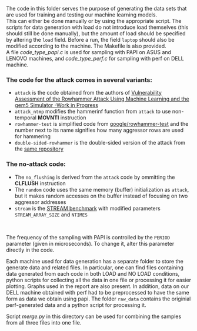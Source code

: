 The code in this folder serves the purpose of generating the data sets that are used for training and testing our machine learning models.<br>
This can either be done manually or by using the appropriate script. The scripts for data generation with load do not introduce load themselves (this should still be done manually), 
but the amount of load should be specified by altering the `load` field. Before a run, the field `laptop` should also be modified according to the machine.
The Makefile is also provided. <br>
A file *code_type_papi.c* is used for sampling with PAPI on ASUS and LENOVO machines, and *code_type_perf.c* for sampling with perf on DELL machine.<br>
### The code for the attack comes in several variants:
  - `attack` is the code obtained from the authors of [Vulnerability Assessment
of the Rowhammer Attack Using Machine Learning and the gem5 Simulator -Work in Progress](https://hal.umontpellier.fr/hal-03196090)
  - `attack_ntmp` modifies the hammerinf function from `attack` to use non-temporal **MOVNTI** instruction 
  - `rowhammer-test` is simplified code from [google/rowhammer-test](https://github.com/google/rowhammer-test) and the number next to its name signifies how many aggressor rows are used for hammering
  - `double-sided-rowhammer` is the double-sided version of the attack from the [same repository](https://github.com/google/rowhammer-test)

### The no-attack code:
  - The `no_flushing` is derived from the `attack` code by ommitting the **CLFLUSH** instruction
  - The `random` code uses the same memory (buffer) initialization as `attack`, but it makes random accesses on the buffer instead of focusing on two aggressor addresses
  - `stream` is the [STREAM benchmark](https://www.cs.virginia.edu/stream/) with modified parameters `STREAM_ARRAY_SIZE` and `NTIMES`
<br>

The frequency of the sampling with PAPI is controlled by the `PERIOD` parameter (given in microseconds). To change it, alter this parameter directly in the code.<br>

Each machine used for data generation has a separate folder to store the generate data and related files. In particular, one can find files containing data generated from each code in both LOAD and NO LOAD conditions, python scripts for collecting all the data in one file or processing it for easier plotting. Graphs used in the report are also present.
In addition, data on our DELL machine obtained with perf had to be preprocessed to have the same form as data we obtain using papi. The folder `raw_data` contains the originial perf-generated data and a python script for processing it. 

Script *merge.py* in this directory can be used for combining the samples from all three files into one file.
